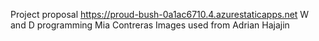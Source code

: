 Project proposal https://proud-bush-0a1ac6710.4.azurestaticapps.net
W and D programming 
Mia Contreras
Images used from Adrian Hajajin
